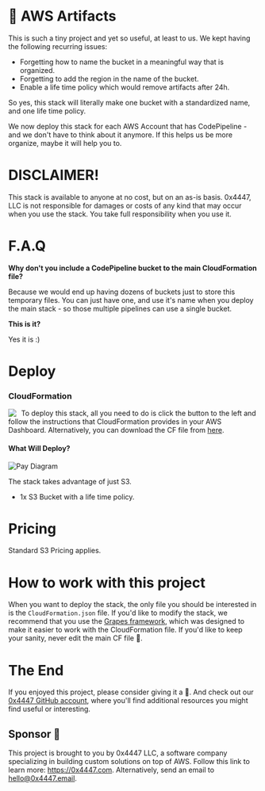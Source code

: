 # 💠 AWS Artifacts

This is such a tiny project and yet so useful, at least to us. We kept having the following recurring issues:

- Forgetting how to name the bucket in a meaningful way that is organized.
- Forgetting to add the region in the name of the bucket.
- Enable a life time policy which would remove artifacts after 24h.

So yes, this stack will literally make one bucket with a standardized name, and one life time policy.

We now deploy this stack for each AWS Account that has CodePipeline - and we don't have to think about it anymore. If this helps us be more organize, maybe it will help you to.

# DISCLAIMER!

This stack is available to anyone at no cost, but on an as-is basis. 0x4447, LLC is not responsible for damages or costs of any kind that may occur when you use the stack. You take full responsibility when you use it.

# F.A.Q

**Why don't you include a CodePipeline bucket to the main CloudFormation file?**

Because we would end up having dozens of buckets just to store this temporary files. You can just have one, and use it's name when you deploy the main stack - so those multiple pipelines can use a single bucket.

**This is it?**

Yes it is :)

# Deploy

### CloudFormation

<a target="_blank" href="https://console.aws.amazon.com/cloudformation/home#/stacks/new?stackName=zer0x4447-AWSArtifacts&templateURL=https://s3.amazonaws.com/0x4447-drive-cloudformation/aws_artifacts.json">
<img align="left" style="float: left; margin: 0 10px 0 0;" src="https://s3.amazonaws.com/cloudformation-examples/cloudformation-launch-stack.png"></a>

To deploy this stack, all you need to do is click the button to the left and follow the instructions that CloudFormation provides in your AWS Dashboard. Alternatively, you can download the CF file from [here](https://s3.amazonaws.com/0x4447-drive-cloudformation/aws_artifacts.json).

#### What Will Deploy?

![Pay Diagram](https://raw.githubusercontent.com/0x4447/0x4447_product_aws_artifacts/assets/diagram.png)

The stack takes advantage of just S3.

- 1x S3 Bucket with a life time policy.

# Pricing

Standard S3 Pricing applies.

# How to work with this project

When you want to deploy the stack, the only file you should be interested in is the `CloudFormation.json` file. If you'd like to modify the stack, we recommend that you use the [Grapes framework](https://github.com/0x4447/0x4447-cli-node-grapes), which was designed to make it easier to work with the CloudFormation file. If you'd like to keep your sanity, never edit the main CF file 🤪.

# The End

If you enjoyed this project, please consider giving it a 🌟. And check out our [0x4447 GitHub account](https://github.com/0x4447), where you'll find additional resources you might find useful or interesting.

## Sponsor 🎊

This project is brought to you by 0x4447 LLC, a software company specializing in building custom solutions on top of AWS. Follow this link to learn more: https://0x4447.com. Alternatively, send an email to [hello@0x4447.email](mailto:hello@0x4447.email?Subject=Hello%20From%20Repo&Body=Hi%2C%0A%0AMy%20name%20is%20NAME%2C%20and%20I%27d%20like%20to%20get%20in%20touch%20with%20someone%20at%200x4447.%0A%0AI%27d%20like%20to%20discuss%20the%20following%20topics%3A%0A%0A-%20LIST_OF_TOPICS_TO_DISCUSS%0A%0ASome%20useful%20information%3A%0A%0A-%20My%20full%20name%20is%3A%20FIRST_NAME%20LAST_NAME%0A-%20My%20time%20zone%20is%3A%20TIME_ZONE%0A-%20My%20working%20hours%20are%20from%3A%20TIME%20till%20TIME%0A-%20My%20company%20name%20is%3A%20COMPANY%20NAME%0A-%20My%20company%20website%20is%3A%20https%3A%2F%2F%0A%0ABest%20regards.).
